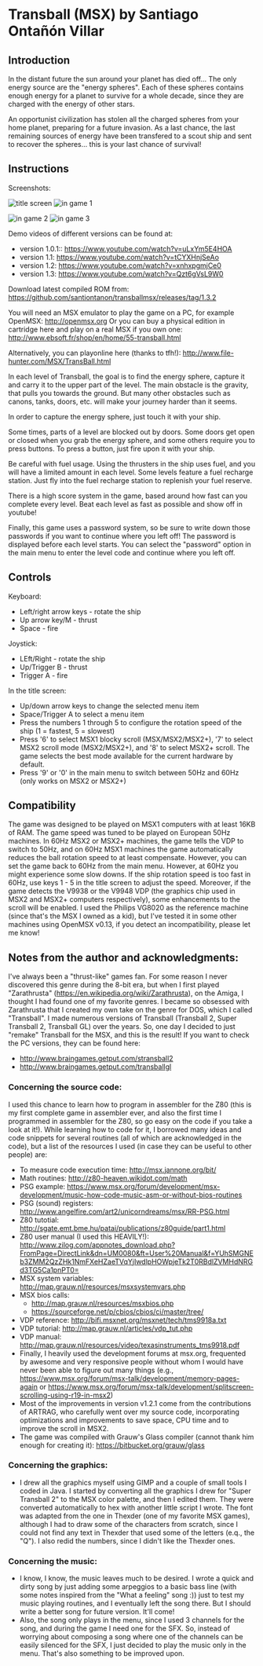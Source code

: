 # Transball (MSX) by Santiago Ontañón Villar

## Introduction

In the distant future the sun around your planet has died off... The only energy source are the "energy spheres". Each of these spheres contains enough energy for a planet to survive for a whole decade, since they are charged with the energy of other stars. 

An opportunist civilization has stolen all the charged spheres from your home planet, preparing for a future invasion. As a last chance, the last remaining sources of energy have been transfered to a scout ship and sent to recover the spheres... this is your last chance of survival!


## Instructions

Screenshots:

![title screen](https://github.com/santiontanon/transballmsx/blob/master/screenshots/v1.0/sshot1.png?raw=true)
![in game 1](https://github.com/santiontanon/transballmsx/blob/master/screenshots/v1.0/sshot2.png?raw=true)

![in game 2](https://github.com/santiontanon/transballmsx/blob/master/screenshots/v1.0/sshot3.png?raw=true)
![in game 3](https://github.com/santiontanon/transballmsx/blob/master/screenshots/v1.0/sshot4.png?raw=true)


Demo videos of different versions can be found at:
* version 1.0.1:: https://www.youtube.com/watch?v=uLxYm5E4HOA
* version 1.1: https://www.youtube.com/watch?v=tCYXHnjSeAo
* version 1.2: https://www.youtube.com/watch?v=xnhxpgmjCe0
* version 1.3: https://www.youtube.com/watch?v=Qzt6gVsL9W0

Download latest compiled ROM from: https://github.com/santiontanon/transballmsx/releases/tag/1.3.2

You will need an MSX emulator to play the game on a PC, for example OpenMSX: http://openmsx.org
Or you can buy a physical edition in cartridge here and play on a real MSX if you own one: http://www.ebsoft.fr/shop/en/home/55-transball.html

Alternatively, you can playonline here (thanks to tfh!): http://www.file-hunter.com/MSX/TransBall.html

In each level of Transball, the goal is to find the energy sphere, capture it and carry it to the upper part of the level. The main obstacle is the gravity, that pulls you towards the ground. But many other obstacles such as canons, tanks, doors, etc. will make your journey harder than it seems.

In order to capture the energy sphere, just touch it with your ship.

Some times, parts of a level are blocked out by doors. Some doors get open or closed when you grab the energy sphere, and some others require you to press buttons. To press a button, just fire upon it with your ship.

Be careful with fuel usage. Using the thrusters in the ship uses fuel, and you will have a limited amount in each level. Some levels feature a fuel recharge station. Just fly into the fuel recharge station to replenish your fuel reserve.

There is a high score system in the game, based around how fast can you complete every level. Beat each level as fast as possible and show off in youtube!

Finally, this game uses a password system, so be sure to write down those passwords if you want to continue where you left off! The password is displayed before each level starts. You can select the "password" option in the main menu to enter the level code and continue where you left off. 


## Controls

Keyboard:
* Left/right arrow keys - rotate the ship
* Up arrow key/M        - thrust
* Space                 - fire

Joystick:
* LEft/Right   - rotate the ship
* Up/Trigger B - thrust
* Trigger A    - fire

In the title screen:
* Up/down arrow keys to change the selected menu item
* Space/Trigger A to select a menu item
* Press the numbers 1 through 5 to configure the rotation speed of the ship (1 = fastest, 5 = slowest)
* Press '6' to select MSX1 blocky scroll (MSX/MSX2/MSX2+),  '7' to select MSX2 scroll mode (MSX2/MSX2+), and '8' to select MSX2+ scroll. The game selects the best mode available for the current hardware by default.
* Press '9' or '0' in the main menu to switch between 50Hz and 60Hz (only works on MSX2 or MSX2+)

## Compatibility

The game was designed to be played on MSX1 computers with at least 16KB of RAM. The game speed was tuned to be played on European 50Hz machines. In 60Hz MSX2 or MSX2+ machines, the game tells the VDP to switch to 50Hz, and on 60Hz MSX1 machines the game automatically reduces the ball rotation speed to at least compensate. However, you can set the game back to 60Hz from the main menu. However, at 60Hz you might experience some slow downs. If the ship rotation speed is too fast in 60Hz, use keys 1 - 5 in the title screen to adjust the speed. Moreover, if the game detects the V9938 or the V9948 VDP (the graphics chip used in MSX2 and MSX2+ computers respectively), some enhancements to the scroll will be enabled. I used the Philips VG8020 as the reference machine (since that's the MSX I owned as a kid), but I've tested it in some other machines using OpenMSX v0.13, if you detect an incompatibility, please let me know!

## Notes from the author and acknowledgments:

I've always been a "thrust-like" games fan. For some reason I never discovered this genre during the 8-bit era, but when I first played "Zarathrusta" (https://en.wikipedia.org/wiki/Zarathrusta), on the Amiga, I thought I had found one of my favorite genres. I became so obsessed with Zarathrusta that I created my own take on the genre for DOS, which I called "Transball". I made numerous versions of Transball (Transball 2, Super Transball 2, Transball GL) over the years. So, one day I decided to just "remake" Transball for the MSX, and this is the result! If you want to check the PC versions, they can be found here:
* http://www.braingames.getput.com/stransball2
* http://www.braingames.getput.com/transballgl

### Concerning the source code:
I used this chance to learn how to program in assembler for the Z80 (this is my first complete game in assembler ever, and also the first time I programmed in assembler for the Z80, so go easy on the code if you take a look at it!). While learning how to code for it, I borrowed many ideas and code snippets for several routines (all of which are acknowledged in the code), but a list of the resources I used (in case they can be useful to other people) are:
* To measure code execution time: http://msx.jannone.org/bit/
* Math routines: http://z80-heaven.wikidot.com/math
* PSG example: https://www.msx.org/forum/development/msx-development/music-how-code-music-asm-or-without-bios-routines
* PSG (sound) registers: http://www.angelfire.com/art2/unicorndreams/msx/RR-PSG.html
* Z80 tutotial: http://sgate.emt.bme.hu/patai/publications/z80guide/part1.html
* Z80 user manual (I used this HEAVILY!): http://www.zilog.com/appnotes_download.php?FromPage=DirectLink&dn=UM0080&ft=User%20Manual&f=YUhSMGNEb3ZMM2QzZHk1NmFXeHZaeTVqYjIwdlpHOWpjeTk2T0RBdlZVMHdNRGd3TG5Ca1pnPT0=
* MSX system variables: http://map.grauw.nl/resources/msxsystemvars.php
* MSX bios calls: 
    * http://map.grauw.nl/resources/msxbios.php
    * https://sourceforge.net/p/cbios/cbios/ci/master/tree/
* VDP reference: http://bifi.msxnet.org/msxnet/tech/tms9918a.txt
* VDP tutorial: http://map.grauw.nl/articles/vdp_tut.php
* VDP manual: http://map.grauw.nl/resources/video/texasinstruments_tms9918.pdf
* Finally, I heavily used the development forums at msx.org, frequented by awesome and very responsive people without whom I would have never been able to figure out many things (e.g., https://www.msx.org/forum/msx-talk/development/memory-pages-again or https://www.msx.org/forum/msx-talk/development/splitscreen-scrolling-using-r19-in-msx2)
* Most of the improvements in version v1.2.1 come from the contributions of ARTRAG, who carefully went over my source code, incorporating optimizations and improvements to save space, CPU time and to improve the scroll in MSX2.
* The game was compiled with Grauw's Glass compiler (cannot thank him enough for creating it): https://bitbucket.org/grauw/glass

### Concerning the graphics:
* I drew all the graphics myself using GIMP and a couple of small tools I coded in Java. I started by converting all the graphics I drew for "Super Transball 2" to the MSX color palette, and then I edited them. They were converted automatically to hex with another little script I wrote. The font was adapted from the one in Thexder (one of my favorite MSX games), although I had to draw some of the characters from scratch, since I could not find any text in Thexder that used some of the letters (e.q., the "Q"). I also redid the numbers, since I didn't like the Thexder ones.

### Concerning the music:
* I know, I know, the music leaves much to be desired. I wrote a quick and dirty song by just adding some arpeggios to a basic bass line (with some notes inspired from the "What a feeling" song :)) just to test my music playing routines, and I eventually left the song there. But I should write a better song for future version. It'll come!
* Also, the song only plays in the menu, since I used 3 channels for the song, and during the game I need one for the SFX. So, instead of worrying about composing a song where one of the channels can be easily silenced for the SFX, I just decided to play the music only in the menu. That's also something to be improved upon.


